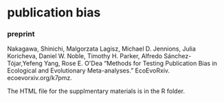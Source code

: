 # publication bias

### preprint
Nakagawa, Shinichi, Malgorzata Lagisz, Michael D. Jennions, Julia Koricheva, Daniel W. Noble, Timothy H. Parker, Alfredo Sánchez-Tójar,Yefeng Yang, Rose E. O'Dea “Methods for Testing Publication Bias in Ecological and Evolutionary Meta-analyses.” EcoEvoRxiv. ecoevorxiv.org/k7pmz.

The HTML file for the supplmentary materials is in the R folder. 
